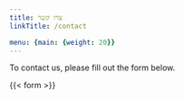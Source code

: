 ```yaml
---
title: צרו קשר
linkTitle: /contact

menu: {main: {weight: 20}}
---
```


To contact us, please fill out the form below.

{{< form >}}
